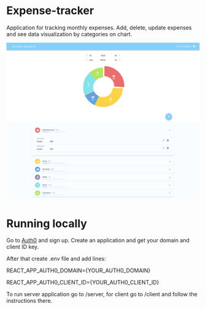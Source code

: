 # Expense-tracker

Application for tracking monthly expenses. Add, delete, update expenses and see data visualization by categories on chart. <br />

![Screenshot](expenses_screen.png)

# Running locally

Go to [Auth0](https://auth0.com/) and sign up. Create an application and get your domain and client ID key. 

After that create .env file and add lines: 

REACT_APP_AUTH0_DOMAIN={YOUR_AUTH0_DOMAIN}

REACT_APP_AUTH0_CLIENT_ID={YOUR_AUTH0_CLIENT_ID}


To run server application go to /server, for client go to /client and follow the instructions there.
